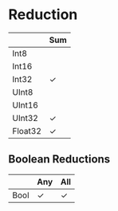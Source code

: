 # Reduction

| | Sum |
|-|-|
| Int8 | |
| Int16 | |
| Int32 | ✓ |
| UInt8 | |
| UInt16 |  |
| UInt32 | ✓ |
| Float32 | ✓ |

## Boolean Reductions

| | Any | All |
|-|-|-|
| Bool | ✓ | ✓ |